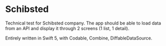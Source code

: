 # Schibsted

Technical test for Schibsted company.
The app should be able to load data from an API and display it through 2 screens (1 list, 1 detail).

Entirely written in Swift 5, with Codable, Combine, DiffableDataSource.
